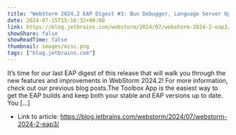 ```yaml
---
title: "WebStorm 2024.2 EAP Digest #3: Bun Debugger, Language Server Updates for Vue and Astro, and Prettier Integration by Default"
date: 2024-07-15T15:16:32+00:00
link: https://blog.jetbrains.com/webstorm/2024/07/webstorm-2024-2-eap3/
showShare: false
showReadTime: false
thumbnail: images/misc.png
tags: ["blog.jetbrains.com"]
---
```

It’s time for our last EAP digest of this release that will walk you through the new features and improvements in WebStorm 2024.2! For more information, check out our previous blog posts.The Toolbox App is the easiest way to get the EAP builds and keep both your stable and EAP versions up to date. You […]

- Link to article: https://blog.jetbrains.com/webstorm/2024/07/webstorm-2024-2-eap3/